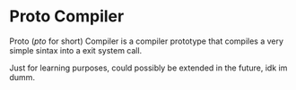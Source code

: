 # Proto Compiler
Proto (*pto* for short) Compiler is a compiler prototype that compiles a very simple sintax into a exit system call.

Just for learning purposes, could possibly be extended in the future, idk im dumm.
